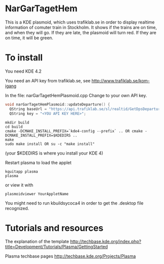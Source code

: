 # NarGarTagetHem

This is a KDE plasmoid, which uses trafiklab.se in order to display realtime information of comuter train in Stockholm.
It shows if the trains are on time, and when they will go. If they are late, the plasmoid will turn red. If they are on time, it will be green.


# To install

You need KDE 4.2

You need an API key from trafiklab.se, see 
http://www.trafiklab.se/kom-igang

In the file: narGarTagetHemPlasmoid.cpp
Change <YOU API KEY HERE> to your own API key.

``` C++
void narGarTagetHemPlasmoid::updateDeparture() {
  QString baseUrl = "https://api.trafiklab.se/sl/realtid/GetDpsDepartures.XML";
  QString key = "<YOU API KEY HERE>";
```


```
mkdir build
cd build
cmake -DCMAKE_INSTALL_PREFIX=`kde4-config --prefix` .. OR cmake -DCMAKE_INSTALL_PREFIX=$KDEDIRS .. 
make
sudo make install OR su -c "make install"
```
(your $KDEDIRS is where you install your KDE 4)

Restart plasma to load the applet 
```
kquitapp plasma
plasma
```

or view it with 
```
plasmoidviewer YourAppletName
```

You might need to run kbuildsycoca4 in order to get the .desktop file recognized.

# Tutorials and resources
The explanation of the template
http://techbase.kde.org/index.php?title=Development/Tutorials/Plasma/GettingStarted

Plasma techbase pages
http://techbase.kde.org/Projects/Plasma
